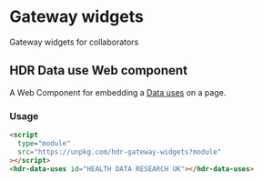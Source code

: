 # Gateway widgets

Gateway widgets for collaborators

## HDR Data use Web component

A Web Component for embedding a [Data uses](https://web.www.healthdatagateway.org/search?search=&tab=Datauses) on a page.

### Usage

```html
<script
  type="module"
  src="https://unpkg.com/hdr-gateway-widgets?module"
></script>
<hdr-data-uses id="HEALTH DATA RESEARCH UK"></hdr-data-uses>
```
